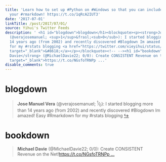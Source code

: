 ```yaml
---
title: 'Learn how to set up #Python on #Windows so that you can include Python in
  your #rmarkdown! https://t.co/1qRcA2IUT3'
date: '2017-07-01'
linkTitle: /post/2017/07/01/
source: Yihui's Twitter Feeds
description: ' <h1 id="blogdown">blogdown</h1><blockquote><p><strong>Jose Manuel Vera</strong>
  (@verajosemanuel; <sup>1</sup>&frasl;<sub>0</sub>): I started blogging more than
  14 years ago (from 2002) and recently discovered #Blogdown Im amazed! Easy #Rmarkdown
  for my #rstats blogging <a href="https://twitter.com/xieyihui/status/881202463310843908"
  target="_blank">&#8618;</a></p></blockquote><!-- --><h1 id="bookdown">bookdown</h1><blockquote><p><strong>Michael
  Davie</strong> (@MichaelDavie22; 0/0): Create CONSISTENT Revenue on the Net!<a href="https://t.co/NGsfoTRNPp"
  target="_blank">https://t.co/NGsfoTRNPp ...'
disable_comments: true
---
```

 <h1 id="blogdown">blogdown</h1><blockquote><p><strong>Jose Manuel Vera</strong> (@verajosemanuel; <sup>1</sup>&frasl;<sub>0</sub>): I started blogging more than 14 years ago (from 2002) and recently discovered #Blogdown Im amazed! Easy #Rmarkdown for my #rstats blogging <a href="https://twitter.com/xieyihui/status/881202463310843908" target="_blank">&#8618;</a></p></blockquote><!-- --><h1 id="bookdown">bookdown</h1><blockquote><p><strong>Michael Davie</strong> (@MichaelDavie22; 0/0): Create CONSISTENT Revenue on the Net!<a href="https://t.co/NGsfoTRNPp" target="_blank">https://t.co/NGsfoTRNPp ...